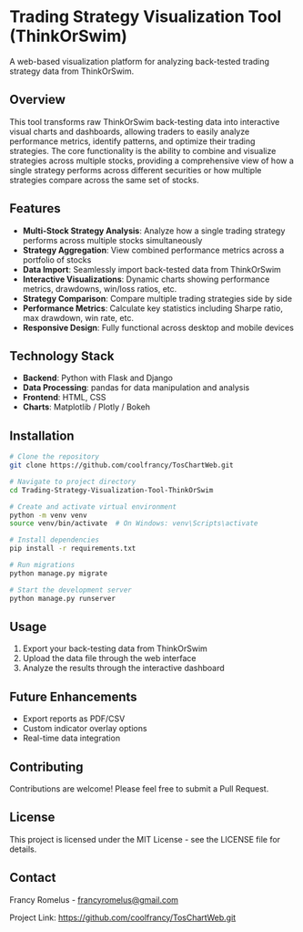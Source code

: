 # Trading Strategy Visualization Tool (ThinkOrSwim)

A web-based visualization platform for analyzing back-tested trading strategy data from ThinkOrSwim.

## Overview

This tool transforms raw ThinkOrSwim back-testing data into interactive visual charts and dashboards, allowing traders to easily analyze performance metrics, identify patterns, and optimize their trading strategies. The core functionality is the ability to combine and visualize strategies across multiple stocks, providing a comprehensive view of how a single strategy performs across different securities or how multiple strategies compare across the same set of stocks.

## Features

- **Multi-Stock Strategy Analysis**: Analyze how a single trading strategy performs across multiple stocks simultaneously
- **Strategy Aggregation**: View combined performance metrics across a portfolio of stocks
- **Data Import**: Seamlessly import back-tested data from ThinkOrSwim
- **Interactive Visualizations**: Dynamic charts showing performance metrics, drawdowns, win/loss ratios, etc.
- **Strategy Comparison**: Compare multiple trading strategies side by side
- **Performance Metrics**: Calculate key statistics including Sharpe ratio, max drawdown, win rate, etc.
- **Responsive Design**: Fully functional across desktop and mobile devices

## Technology Stack

- **Backend**: Python with Flask and Django
- **Data Processing**: pandas for data manipulation and analysis
- **Frontend**: HTML, CSS
- **Charts**: Matplotlib / Plotly / Bokeh

## Installation

```bash
# Clone the repository
git clone https://github.com/coolfrancy/TosChartWeb.git

# Navigate to project directory
cd Trading-Strategy-Visualization-Tool-ThinkOrSwim

# Create and activate virtual environment
python -m venv venv
source venv/bin/activate  # On Windows: venv\Scripts\activate

# Install dependencies
pip install -r requirements.txt

# Run migrations
python manage.py migrate

# Start the development server
python manage.py runserver
```

## Usage

1. Export your back-testing data from ThinkOrSwim
2. Upload the data file through the web interface
3. Analyze the results through the interactive dashboard

## Future Enhancements

- Export reports as PDF/CSV
- Custom indicator overlay options
- Real-time data integration

## Contributing

Contributions are welcome! Please feel free to submit a Pull Request.

## License

This project is licensed under the MIT License - see the LICENSE file for details.

## Contact

Francy Romelus - francyromelus@gmail.com

Project Link: https://github.com/coolfrancy/TosChartWeb.git